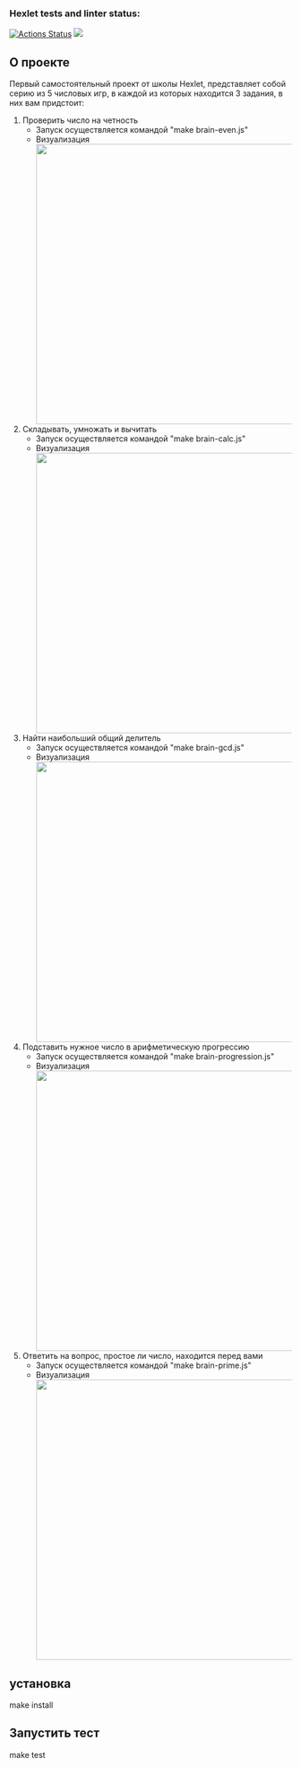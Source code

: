 ### Hexlet tests and linter status:
[![Actions Status](https://github.com/Kachabery/frontend-project-lvl1/workflows/hexlet-check/badge.svg)](https://github.com/Kachabery/frontend-project-lvl1/actions)
<a href="https://codeclimate.com/github/Kachabery/frontend-project-lvl1/maintainability"><img src="https://api.codeclimate.com/v1/badges/7c1a84c6c911e949c857/maintainability" /></a>

## О проекте	

<p>Первый самостоятельный проект от школы Hexlet, представляет собой серию из 5 числовых игр, в каждой из которых находится 3 задания, в них вам придстоит: </p>
<ol>
  <li>Проверить число на четность
    <ul>
      <li>Запуск осуществляется командой "make brain-even.js"</li>
      <li>Визуализация</li>
      <a href="https://asciinema.org/a/e5cHzoQDCPQpxop3szw4hR8Lv?autoplay=1"><img src="https://asciinema.org/a/e5cHzoQDCPQpxop3szw4hR8Lv.png" width="500"/></a>
    </ul>
  </li>
  <li>Складывать, умножать и вычитать
    <ul>
      <li>Запуск осуществляется командой "make brain-calc.js"</li>
      <li>Визуализация</li>
      <a href="https://asciinema.org/a/2L8kqMoh645B2wFWNsPSbu40u"><img src="https://asciinema.org/a/2L8kqMoh645B2wFWNsPSbu40u.png" width="500"/></a>
    </ul>
  </li>
  <li>Найти наибольший общий делитель
    <ul>
      <li>Запуск осуществляется командой "make brain-gcd.js"</li>
      <li>Визуализация</li>
      <a href="https://asciinema.org/a/V5zRJNJacEuwolCa27rhbRWPO"><img src="https://asciinema.org/a/V5zRJNJacEuwolCa27rhbRWPO.png" width="500"/></a>
    </ul>
  </li>
  <li>Подставить нужное число в арифметическую прогрессию
    <ul>
      <li>Запуск осуществляется командой "make brain-progression.js"</li>
      <li>Визуализация</li>
      <a href="https://asciinema.org/a/njrqMojh01wtEJ7ywFiqcKfP9"><img src="https://asciinema.org/a/njrqMojh01wtEJ7ywFiqcKfP9.png" width="500"/></a>
    </ul>
  </li>
  <li>Ответить на вопрос, простое ли число, находится перед вами
  <ul>
      <li>Запуск осуществляется командой "make brain-prime.js"</li>
      <li>Визуализация</li>
      <a href="https://asciinema.org/a/RqTJELYYGVenPgowiavyyL82G"><img src="https://asciinema.org/a/RqTJELYYGVenPgowiavyyL82G.png" width="500"/></a>
    </ul>
  </li>

</ol>

## установка

<p>make install</p>

## Запустить тест	

<p>make test</p>
